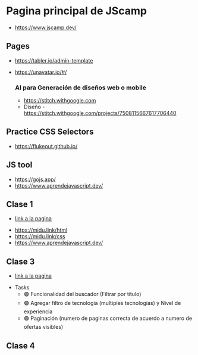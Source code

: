 # Pagina principal de JScamp
* https://www.jscamp.dev/

## Pages
* https://tabler.io/admin-template
* https://unavatar.io/#/

  ### AI para Generación de diseños web o mobile 
  * https://stitch.withgoogle.com 
  * Diseño - https://stitch.withgoogle.com/projects/7508115667617706440


## Practice CSS Selectors 
* https://flukeout.github.io/


## JS tool
* https://gojs.app/
* https://www.aprendejavascript.dev/




## Clase 1
  - [link a la pagina](https://edisonavila19.github.io/JSCAMP-DevJobs/00-html-css)
  * https://midu.link/html
  * https://midu.link/css
  * https://www.aprendejavascript.dev/

## Clase 3
  - [link a la pagina](https://edisonavila19.github.io/JSCAMP-DevJobs/01-javascript/empleos.html)

  * Tasks
    - 🟢 Funcionalidad del buscador (Filtrar por titulo)
    - 🟢 Agregar filtro de tecnología (multiples tecnologías) y Nivel de experiencia
    - 🟢 Paginación (numero de paginas correcta de acuerdo a numero de ofertas visibles)

## Clase 4 